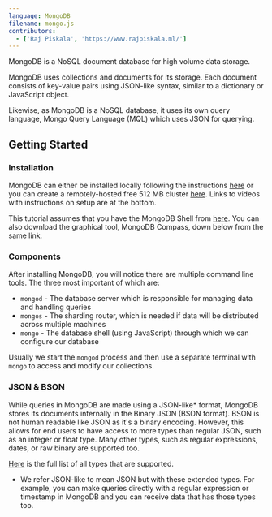 ```yaml
---
language: MongoDB
filename: mongo.js
contributors:
  - ['Raj Piskala', 'https://www.rajpiskala.ml/']
---
```


MongoDB is a NoSQL document database for high volume data storage.

MongoDB uses collections and documents for its storage. Each document consists
of key-value pairs using JSON-like syntax, similar to a dictionary or JavaScript
object.

Likewise, as MongoDB is a NoSQL database, it uses its own query language, Mongo
Query Language (MQL) which uses JSON for querying.

## Getting Started

### Installation

MongoDB can either be installed locally following the instructions
[here](https://docs.mongodb.com/manual/installation/) or you can create a
remotely-hosted free 512 MB cluster
[here](https://www.mongodb.com/cloud/atlas/register). Links to videos with
instructions on setup are at the bottom.

This tutorial assumes that you have the MongoDB Shell from
[here](https://www.mongodb.com/try/download/shell). You can also download the
graphical tool, MongoDB Compass, down below from the same link.

### Components

After installing MongoDB, you will notice there are multiple command line tools.
The three most important of which are:

- `mongod` - The database server which is responsible for managing data and
  handling queries
- `mongos` - The sharding router, which is needed if data will be distributed
  across multiple machines
- `mongo` - The database shell (using JavaScript) through which we can configure
  our database

Usually we start the `mongod` process and then use a separate terminal with
`mongo` to access and modify our collections.

### JSON & BSON

While queries in MongoDB are made using a JSON-like* format, MongoDB stores its documents internally in the Binary JSON (BSON format). BSON is not human readable like JSON as it's a binary encoding. However, this allows for end users to have access to more types than regular JSON, such as an integer or float type. Many other types, such as regular expressions, dates, or raw binary are supported too. 

[Here](https://docs.mongodb.com/manual/reference/bson-types/) is the full list
of all types that are supported.

* We refer JSON-like to mean JSON but with these extended types. For example, you can make queries directly with a regular expression or timestamp in MongoDB and you can receive data that has those types too.

